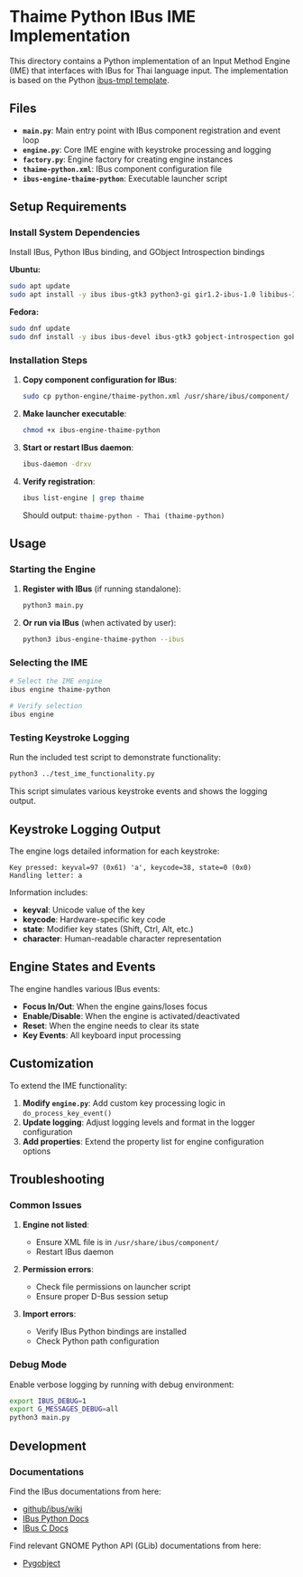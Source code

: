 # Thaime Python IBus IME Implementation

This directory contains a Python implementation of an Input Method Engine (IME) that interfaces with IBus for Thai language input.
The implementation is based on the Python [ibus-tmpl template](https://github.com/phuang/ibus-tmpl).

## Files

- **`main.py`**: Main entry point with IBus component registration and event loop
- **`engine.py`**: Core IME engine with keystroke processing and logging
- **`factory.py`**: Engine factory for creating engine instances
- **`thaime-python.xml`**: IBus component configuration file
- **`ibus-engine-thaime-python`**: Executable launcher script

## Setup Requirements

### Install System Dependencies

Install IBus, Python IBus binding, and GObject Introspection bindings

**Ubuntu:**

```bash
sudo apt update
sudo apt install -y ibus ibus-gtk3 python3-gi gir1.2-ibus-1.0 libibus-1.0-dev
```

**Fedora:**

```bash
sudo dnf update
sudo dnf install -y ibus ibus-devel ibus-gtk3 gobject-introspection gobject-introspection-devel python3-gobject-base python3-gobject-devel
```

### Installation Steps

1. **Copy component configuration for IBus**:
   ```bash
   sudo cp python-engine/thaime-python.xml /usr/share/ibus/component/
   ```

2. **Make launcher executable**:
   ```bash
   chmod +x ibus-engine-thaime-python
   ```

3. **Start or restart IBus daemon**:
   ```bash
   ibus-daemon -drxv
   ```

4. **Verify registration**:
   ```bash
   ibus list-engine | grep thaime
   ```
   Should output: `thaime-python - Thai (thaime-python)`

## Usage

### Starting the Engine

1. **Register with IBus** (if running standalone):
   ```bash
   python3 main.py
   ```

2. **Or run via IBus** (when activated by user):
   ```bash
   python3 ibus-engine-thaime-python --ibus
   ```

### Selecting the IME

```bash
# Select the IME engine
ibus engine thaime-python

# Verify selection
ibus engine
```

### Testing Keystroke Logging

Run the included test script to demonstrate functionality:

```bash
python3 ../test_ime_functionality.py
```

This script simulates various keystroke events and shows the logging output.

## Keystroke Logging Output

The engine logs detailed information for each keystroke:

```
Key pressed: keyval=97 (0x61) 'a', keycode=38, state=0 (0x0)
Handling letter: a
```

Information includes:
- **keyval**: Unicode value of the key
- **keycode**: Hardware-specific key code
- **state**: Modifier key states (Shift, Ctrl, Alt, etc.)
- **character**: Human-readable character representation

## Engine States and Events

The engine handles various IBus events:

- **Focus In/Out**: When the engine gains/loses focus
- **Enable/Disable**: When the engine is activated/deactivated
- **Reset**: When the engine needs to clear its state
- **Key Events**: All keyboard input processing

## Customization

To extend the IME functionality:

1. **Modify `engine.py`**: Add custom key processing logic in `do_process_key_event()`
2. **Update logging**: Adjust logging levels and format in the logger configuration
3. **Add properties**: Extend the property list for engine configuration options

## Troubleshooting

### Common Issues

1. **Engine not listed**: 
   - Ensure XML file is in `/usr/share/ibus/component/`
   - Restart IBus daemon

2. **Permission errors**:
   - Check file permissions on launcher script
   - Ensure proper D-Bus session setup

3. **Import errors**:
   - Verify IBus Python bindings are installed
   - Check Python path configuration

### Debug Mode

Enable verbose logging by running with debug environment:

```bash
export IBUS_DEBUG=1
export G_MESSAGES_DEBUG=all
python3 main.py
```

## Development

### Documentations

Find the IBus documentations from here:
- [github/ibus/wiki](https://github.com/ibus/ibus/wiki)
- [IBus Python Docs](https://lazka.github.io/pgi-docs/#IBus-1.0)
- [IBus C Docs](https://ibus.github.io/docs/ibus-1.5/index.html)

Find relevant GNOME Python API (GLib) documentations from here:
- [Pygobject](https://api.pygobject.gnome.org/)